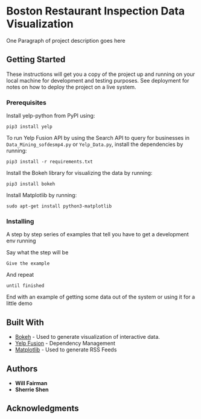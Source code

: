 # Boston Restaurant Inspection Data Visualization

One Paragraph of project description goes here

## Getting Started

These instructions will get you a copy of the project up and running on your local machine for development and testing purposes. See deployment for notes on how to deploy the project on a live system.

### Prerequisites


Install yelp-python from PyPI using:

```
pip3 install yelp

```

To run Yelp Fusion API by using the Search API to query for businesses in ```Data_Mining_sofdesmp4.py``` or ```Yelp_Data.py```, install the dependencies by running:

```
pip3 install -r requirements.txt
```

Install the Bokeh library for visualizing the data by running:
```
pip3 install bokeh
```
Install Matplotlib by running:
```
sudo apt-get install python3-matplotlib
```
### Installing

A step by step series of examples that tell you have to get a development env running

Say what the step will be

```
Give the example
```

And repeat

```
until finished
```

End with an example of getting some data out of the system or using it for a little demo


## Built With

* [Bokeh](https://bokeh.pydata.org/en/latest/) - Used to generate visualization of interactive data.
* [Yelp Fusion](https://www.yelp.com/developers/documentation/v3/get_started) - Dependency Management
* [Matplotlib](https://matplotlib.org/) - Used to generate RSS Feeds


## Authors

* **Will Fairman**
* **Sherrie Shen**

## Acknowledgments

